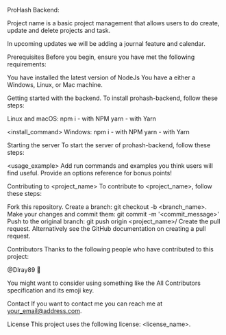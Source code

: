 ProHash Backend:

Project name is a basic project management that allows users to do create, update and delete projects and task.

In upcoming updates we will be adding a journal feature and calendar.

Prerequisites
Before you begin, ensure you have met the following requirements:

You have installed the latest version of NodeJs
You have a either a Windows, Linux, or Mac machine.

Getting started with the backend.
To install prohash-backend, follow these steps:

Linux and macOS:
npm i - with NPM
yarn - with Yarn

<install_command>
Windows:
npm i - with NPM
yarn - with Yarn

Starting the server
To start the server of prohash-backend, follow these steps:

<usage_example>
Add run commands and examples you think users will find useful. Provide an options reference for bonus points!

Contributing to <project_name>
To contribute to <project_name>, follow these steps:

Fork this repository.
Create a branch: git checkout -b <branch_name>.
Make your changes and commit them: git commit -m '<commit_message>'
Push to the original branch: git push origin <project_name>/<location>
Create the pull request.
Alternatively see the GitHub documentation on creating a pull request.

Contributors
Thanks to the following people who have contributed to this project:

@Dlray89 📖

You might want to consider using something like the All Contributors specification and its emoji key.

Contact
If you want to contact me you can reach me at your_email@address.com.

License
This project uses the following license: <license_name>.
